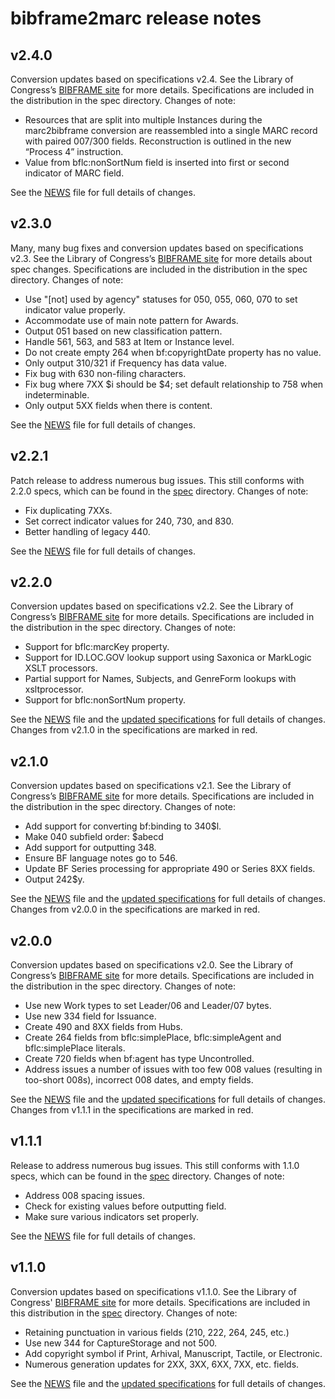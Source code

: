 # bibframe2marc release notes

## v2.4.0

Conversion updates based on specifications v2.4. See the Library of Congress’s [BIBFRAME site](https://www.loc.gov/bibframe/) for more details. Specifications are included in the distribution in the spec directory. Changes of note:

* Resources that are split into multiple Instances during the marc2bibframe conversion are reassembled into a single MARC record with paired 007/300 fields. Reconstruction is outlined in the new “Process 4” instruction.
* Value from bflc:nonSortNum field is inserted into first or second indicator of MARC field.

See the [NEWS](NEWS) file for full details of changes.

## v2.3.0

Many, many bug fixes and conversion updates based on specifications v2.3. See the Library of Congress’s [BIBFRAME site](https://www.loc.gov/bibframe/) for more details about spec changes. Specifications are included in the distribution in the spec directory. Changes of note:

* Use "\[not\] used by agency" statuses for 050, 055, 060, 070 to set indicator value properly.
* Accommodate use of main note pattern for Awards.
* Output 051 based on new classification pattern.
* Handle 561, 563, and 583 at Item or Instance level.
* Do not create empty 264 when bf:copyrightDate property has no value.
* Only output 310/321 if Frequency has data value.
* Fix bug with 630 non-filing characters.
* Fix bug where 7XX $i should be $4; set default relationship to 758 when indeterminable.
* Only output 5XX fields when there is content.

See the [NEWS](NEWS) file for full details of changes.

## v2.2.1

Patch release to address numerous bug issues. This still conforms with 2.2.0 specs, which can be found in the [spec](spec/) directory. Changes of note:

* Fix duplicating 7XXs.
* Set correct indicator values for 240, 730, and 830.
* Better handling of legacy 440.

See the [NEWS](NEWS) file for full details of changes.

## v2.2.0

Conversion updates based on specifications v2.2. See the Library of Congress’s [BIBFRAME site](https://www.loc.gov/bibframe/) for more details. Specifications are included in the distribution in the spec directory. Changes of note:

* Support for bflc:marcKey property.
* Support for ID.LOC.GOV lookup support using Saxonica or MarkLogic XSLT processors.
* Partial support for Names, Subjects, and GenreForm lookups with xsltprocessor.
* Support for bflc:nonSortNum property.

See the [NEWS](NEWS) file and the [updated specifications](spec/) for full details of changes. Changes from v2.1.0 in the specifications are marked in red.

## v2.1.0

Conversion updates based on specifications v2.1. See the Library of Congress’s [BIBFRAME site](https://www.loc.gov/bibframe/) for more details. Specifications are included in the distribution in the spec directory. Changes of note:

* Add support for converting bf:binding to 340$l.
* Make 040 subfield order:  $abecd 
* Add support for outputting 348.
* Ensure BF language notes go to 546.
* Update BF Series processing for appropriate 490 or Series 8XX fields.
* Output 242$y.

See the [NEWS](NEWS) file and the [updated specifications](spec/) for full details of changes. Changes from v2.0.0 in the specifications are marked in red.

## v2.0.0

Conversion updates based on specifications v2.0. See the Library of Congress’s [BIBFRAME site](https://www.loc.gov/bibframe/) for more details. Specifications are included in the distribution in the spec directory. Changes of note:

* Use new Work types to set Leader/06 and Leader/07 bytes.
* Use new 334 field for Issuance.
* Create 490 and 8XX fields from Hubs.
* Create 264 fields from bflc:simplePlace, bflc:simpleAgent and bflc:simplePlace literals.
* Create 720 fields when bf:agent has type Uncontrolled.
* Address issues a number of issues with too few 008 values (resulting in too-short 008s), incorrect 008 dates, and empty fields.

See the [NEWS](NEWS) file and the [updated specifications](spec/) for full details of changes. Changes from v1.1.1 in the specifications are marked in red.

## v1.1.1

Release to address numerous bug issues. This still conforms with 1.1.0 specs, which can be found in the [spec](spec/) directory. Changes of note:

* Address 008 spacing issues.
* Check for existing values before outputting field.
* Make sure various indicators set properly.

See the [NEWS](NEWS) file for full details of changes.


## v1.1.0

Conversion updates based on specifications v1.1.0. See the Library of Congress' [BIBFRAME site](https://www.loc.gov/bibframe/) for more details. Specifications are included in this distribution in the [spec](spec/) directory. Changes of note:

* Retaining punctuation in various fields (210, 222, 264, 245, etc.)
* Use new 344 for CaptureStorage and not 500.
* Add copyright symbol if Print, Arhival, Manuscript, Tactile, or Electronic.
* Numerous generation updates for 2XX, 3XX, 6XX, 7XX, etc. fields.

See the [NEWS](NEWS) file and the [updated specifications](spec/) for full details of changes.

 
